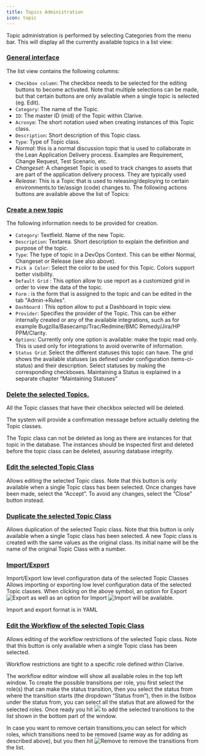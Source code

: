 ```yaml
---
title: Topics Administration
icon: topic
---
```


Topic administration is performed by selecting Categories from the menu bar. This will display all the
currently available topics in a list view:

### <a id="general-interface" href="#general-interface">General interface</a>

The list view contains the following columns:

- `Checkbox column`: The checkbox needs to be selected for the editing buttons to become activated. Note that multiple
  selections can be made, but that certain buttons are only available when a single topic is selected (eg. Edit).
- `Category`: The name of the Topic.
- `ID`: The master ID (mid) of the Topic within Clarive.
- `Acronym`: The short notation used when creating instances of this Topic class.
- `Description`: Short description of this Topic class.
- `Type`: Type of Topic class.
- *Normal*: this is a normal discussion topic that is used to collaborate in the Lean Application Delivery process.
  Examples are Requirement, Change Request, Test  Scenario, etc.
- *Changeset*: A changeset Topic is used to track changes to assets that are part of the application delivery process.
  They are typically used
- *Release*: This is a Topic that is used to releasing/deploying to certain environments.to tie/assign (code) changes
  to. The following actions buttons are available above the list of Topics:

### <a id="create-a-new-topic" href="#create-a-new-topic">Create a new topic</a>

The following information needs to be provided for creation.

- `Category`: Textfield. Name of the new Topic.
- `Description`: Textarea. Short description to explain the definition and purpose of the topic.
- `Type`: The type of topic in a DevOps Context. This can be either Normal, Changeset or Release (see also above).
- `Pick a Color`: Select the color to be used for this Topic. Colors support better visibility.
- `Default Grid` : This option allow to use report as a customized grid in order to view the data of the topic.
- `Form` : is the form that is assigned to the topic and can be edited in the tab "Admin->Rules".
- `Dashboard` : This option allow to put a Dashboard in topic view.
- `Provider`: Specifies the provider of the Topic. This can be either internally created or any of the available
  integrations, such as for example Bugzilla/Basecamp/Trac/Redmine/BMC Remedy/Jira/HP PPM/Clarity.
- `Options`: Currently only one option is available: make the topic read only.  This is used only for integrations to
  avoid overwrite of information.
- `Status Grid`: Select the different statuses this topic can have.  The grid shows the available statuses (as defined
  under configuration items-ci-status) and their description. Select statuses by making the corresponding checkboxes.
  Maintaining a Status is explained in a separate chapter “Maintaining Statuses”

### <a id="delete-the-selected-topic" href="#delete-the-selected-topic">Delete the selected Topics.</a>

All the Topic classes that have their checkbox selected will be deleted.

The system will provide a confirmation message before actually deleting the Topic classes.

The Topic class can not be deleted as long as there are instances for that topic in the database.
The instances should be inspected first and deleted before the topic class can be deleted, assuring database integrity.

### <a id="edit-the-selected-topic-c" href="#edit-the-selected-topic-c">Edit the selected Topic Class</a>

Allows editing the selected Topic class. Note that this button is only available when a
single Topic class has been selected. Once changes have been made, select the “Accept”.
To avoid any changes, select the “Close” button instead.

### <a id="duplicate-the-selected-to" href="#duplicate-the-selected-to">Duplicate the selected Topic Class</a>

Allows duplication of the selected Topic class. Note that this button is only available
when a single Topic class has been selected. A new Topic class is created with the same
values as the original class. Its initial name will be the name of the original Topic Class with a number.

### <a id="import-export" href="#import-export">Import/Export</a>

Import/Export low level configuration data of the selected Topic Classes
Allows importing or exporting low level configuration data of the selected Topic classes. When
clicking on the above symbol, an option for Export <img src="/static/images/icons/export.svg" alt='Export' />
as well as an option for Import <img src="/static/images/icons/import.svg" alt='Import' /> will be available.

Import and export format is in YAML

### <a id="edit-the-workflow-of-the-" href="#edit-the-workflow-of-the-">Edit the Workflow of the selected Topic Class</a>

Allows editing of the workflow restrictions of the selected Topic class.
Note that this button is only available when a single Topic class has been selected.

Workflow restrictions are tight to a specific role defined within Clarive.

The workflow editor window will show all available roles in the top left window.  To create the possible transitions per
role, you first select the role(s) that can make the status transition, then you select the status from where the
transition starts (the dropdown “Status from”), then in the listbox under the status from, you can select all the status
that are allowed for the selected roles.  Once ready you hit <img src="/static/images/icons/down.svg"/> to add the
selected transitions to the list shown in the bottom part of the window.

In case you want to remove certain transitions,you can select for which roles, which transitions need to be removed
(same way as for adding as described above), but you then hit <img src="/static/images/icons/clear-all.svg"
alt='Remove'/> to remove the transitions from the list.

